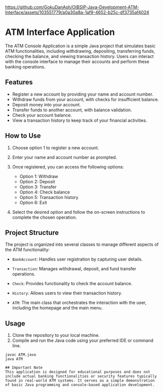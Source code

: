 https://github.com/GokuDanAsh/OIBSIP-Java-Development-ATM-Interface/assets/103551779/a0a30a8a-1af9-4652-b25c-df3735af4024
# ATM Interface Application

The ATM Console Application is a simple Java project that simulates basic ATM functionalities, including withdrawing, depositing, transferring funds, checking the balance, and viewing transaction history. Users can interact with the console interface to manage their accounts and perform these banking operations.

## Features

- Register a new account by providing your name and account number.
- Withdraw funds from your account, with checks for insufficient balance.
- Deposit money into your account.
- Transfer funds to another account, with balance validation.
- Check your account balance.
- View a transaction history to keep track of your financial activities.

## How to Use

1. Choose option 1 to register a new account.
2. Enter your name and account number as prompted.
3. Once registered, you can access the following options:
   - Option 1: Withdraw
   - Option 2: Deposit
   - Option 3: Transfer
   - Option 4: Check balance
   - Option 5: Transaction history
   - Option 6: Exit

4. Select the desired option and follow the on-screen instructions to complete the chosen operation.

## Project Structure

The project is organized into several classes to manage different aspects of the ATM functionality:

- `BankAccount`: Handles user registration by capturing user details.

- `Transaction`: Manages withdrawal, deposit, and fund transfer operations.

- `Check`: Provides functionality to check the account balance.

- `History`: Allows users to view their transaction history.

- `ATM`: The main class that orchestrates the interaction with the user, including the homepage and the main menu.

## Usage

1. Clone the repository to your local machine.
2. Compile and run the Java code using your preferred IDE or command line.

```shell
javac ATM.java
java ATM

## Important Note
This application is designed for educational purposes and does not include actual banking functionalities or security features typically found in real-world ATM systems. It serves as a simple demonstration of basic Java programming and console-based application development.
